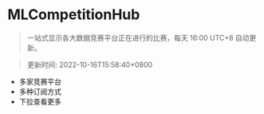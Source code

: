 # MLCompetitionHub

> 一站式显示各大数据竞赛平台正在进行的比赛，每天 16:00 UTC+8 自动更新。
  
> 更新时间: 2022-10-16T15:58:40+0800 

* 多家竞赛平台
* 多种订阅方式
* 下拉查看更多